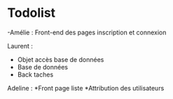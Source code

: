 # Todolist

-Amélie : Front-end des pages inscription et connexion

Laurent :
* Objet accès base de données
* Base de données
* Back taches

Adeline : 
*Front page liste 
*Attribution des utilisateurs
